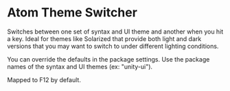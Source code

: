 # Atom Theme Switcher

Switches between one set of syntax and UI theme and another when you hit a key. Ideal for themes like Solarized that provide both light and dark versions that you may want to switch to under different lighting conditions.

You can override the defaults in the package settings. Use the package names of the syntax and UI themes (ex: "unity-ui").

Mapped to F12 by default.
